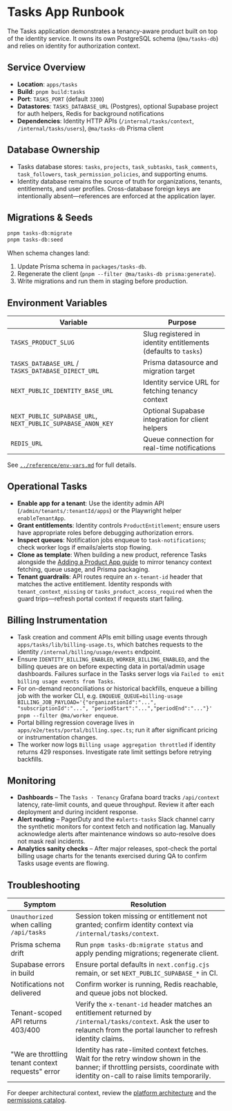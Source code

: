 # Tasks App Runbook

The Tasks application demonstrates a tenancy-aware product built on top of the identity service. It owns its own PostgreSQL schema (`@ma/tasks-db`) and relies on identity for authorization context.

## Service Overview

- **Location**: `apps/tasks`
- **Build**: `pnpm build:tasks`
- **Port**: `TASKS_PORT` (default `3300`)
- **Datastores**: `TASKS_DATABASE_URL` (Postgres), optional Supabase project for auth helpers, Redis for background notifications
- **Dependencies**: Identity HTTP APIs (`/internal/tasks/context`, `/internal/tasks/users`), `@ma/tasks-db` Prisma client

## Database Ownership

- Tasks database stores: `tasks`, `projects`, `task_subtasks`, `task_comments`, `task_followers`, `task_permission_policies`, and supporting enums.
- Identity database remains the source of truth for organizations, tenants, entitlements, and user profiles. Cross-database foreign keys are intentionally absent—references are enforced at the application layer.

## Migrations & Seeds

```bash
pnpm tasks-db:migrate
pnpm tasks-db:seed
```

When schema changes land:

1. Update Prisma schema in `packages/tasks-db`.
2. Regenerate the client (`pnpm --filter @ma/tasks-db prisma:generate`).
3. Write migrations and run them in staging before production.

## Environment Variables

| Variable | Purpose |
| --- | --- |
| `TASKS_PRODUCT_SLUG` | Slug registered in identity entitlements (defaults to `tasks`) |
| `TASKS_DATABASE_URL` / `TASKS_DATABASE_DIRECT_URL` | Prisma datasource and migration target |
| `NEXT_PUBLIC_IDENTITY_BASE_URL` | Identity service URL for fetching tenancy context |
| `NEXT_PUBLIC_SUPABASE_URL`, `NEXT_PUBLIC_SUPABASE_ANON_KEY` | Optional Supabase integration for client helpers |
| `REDIS_URL` | Queue connection for real-time notifications |

See [`../reference/env-vars.md`](../reference/env-vars.md) for full details.

## Operational Tasks

- **Enable app for a tenant**: Use the identity admin API (`/admin/tenants/:tenantId/apps`) or the Playwright helper `enableTenantApp`.
- **Grant entitlements**: Identity controls `ProductEntitlement`; ensure users have appropriate roles before debugging authorization errors.
- **Inspect queues**: Notification jobs enqueue to `task-notifications`; check worker logs if emails/alerts stop flowing.
- **Clone as template**: When building a new product, reference Tasks alongside the [Adding a Product App guide](../../architecture/adding-product-app.md) to mirror tenancy context fetching, queue usage, and Prisma packaging.
- **Tenant guardrails**: API routes require an `x-tenant-id` header that matches the active entitlement. Identity responds with `tenant_context_missing` or `tasks_product_access_required` when the guard trips—refresh portal context if requests start failing.

## Billing Instrumentation

- Task creation and comment APIs emit billing usage events through `apps/tasks/lib/billing-usage.ts`, which batches requests to the identity `/internal/billing/usage/events` endpoint.
- Ensure `IDENTITY_BILLING_ENABLED`, `WORKER_BILLING_ENABLED`, and the billing queues are on before expecting data in portal/admin usage dashboards. Failures surface in the Tasks server logs via `Failed to emit billing usage events from Tasks`.
- For on-demand reconciliations or historical backfills, enqueue a billing job with the worker CLI, e.g. `ENQUEUE_QUEUE=billing-usage BILLING_JOB_PAYLOAD='{"organizationId":"...", "subscriptionId":"...", "periodStart":"...","periodEnd":"..."}' pnpm --filter @ma/worker enqueue`.
- Portal billing regression coverage lives in `apps/e2e/tests/portal/billing.spec.ts`; run it after significant pricing or instrumentation changes.
- The worker now logs `Billing usage aggregation throttled` if identity returns 429 responses. Investigate rate limit settings before retrying backfills.

## Monitoring

- **Dashboards** – The `Tasks · Tenancy` Grafana board tracks `/api/context` latency, rate-limit counts, and queue throughput. Review it after each deployment and during incident response.
- **Alert routing** – PagerDuty and the `#alerts-tasks` Slack channel carry the synthetic monitors for context fetch and notification lag. Manually acknowledge alerts after maintenance windows so auto-resolve does not mask real incidents.
- **Analytics sanity checks** – After major releases, spot-check the portal billing usage charts for the tenants exercised during QA to confirm Tasks usage events are flowing.

## Troubleshooting

| Symptom | Resolution |
| --- | --- |
| `Unauthorized` when calling `/api/tasks` | Session token missing or entitlement not granted; confirm identity context via `/internal/tasks/context`. |
| Prisma schema drift | Run `pnpm tasks-db:migrate status` and apply pending migrations; regenerate client. |
| Supabase errors in build | Ensure portal defaults in `next.config.cjs` remain, or set `NEXT_PUBLIC_SUPABASE_*` in CI. |
| Notifications not delivered | Confirm worker is running, Redis reachable, and queue jobs not blocked. |
| Tenant-scoped API returns 403/400 | Verify the `x-tenant-id` header matches an entitlement returned by `/internal/tasks/context`. Ask the user to relaunch from the portal launcher to refresh identity claims. |
| "We are throttling tenant context requests" error | Identity has rate-limited context fetches. Wait for the retry window shown in the banner; if throttling persists, coordinate with identity on-call to raise limits temporarily. |

For deeper architectural context, review the [platform architecture](../../overview/architecture.md) and the [permissions catalog](../../reference/permissions.md).
